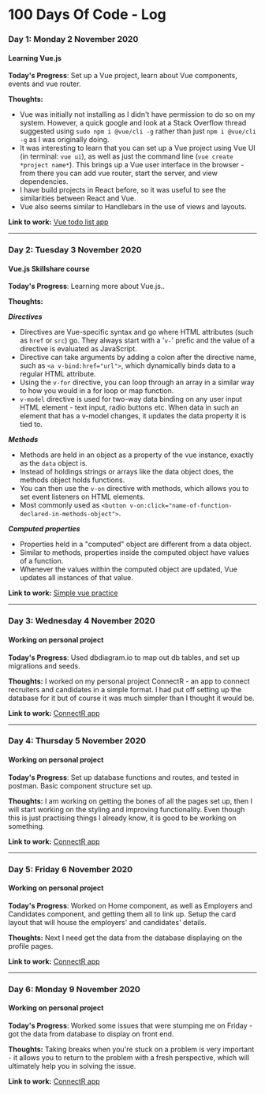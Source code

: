 # 100 Days Of Code - Log

### Day 1: Monday 2 November 2020
#### Learning Vue.js

**Today's Progress**: Set up a Vue project, learn about Vue components, events and vue router.

**Thoughts:** 

- Vue was initially not installing as I didn't have permission to do so on my system. However, a quick google and look at a Stack Overflow thread suggested using `sudo npm i @vue/cli -g` rather than just `npm i @vue/cli -g` as I was originally doing.
- It was interesting to learn that you can set up a Vue project using Vue UI (in terminal: `vue ui`), as well as just the command line (`vue create *project name*`). This brings up a Vue user interface in the browser - from there you can add vue router, start the server, and view dependencies.
- I have build projects in React before, so it was useful to see the similarities between React and Vue.
- Vue also seems similar to Handlebars in the use of views and layouts.

**Link to work:** [Vue todo list app](https://github.com/shrena-patel/vue-todo)

---

### Day 2: Tuesday 3 November 2020
#### Vue.js Skillshare course

**Today's Progress**: Learning more about Vue.js..

**Thoughts:** 

***Directives***

- Directives are Vue-specific syntax and go where HTML attributes (such as `href` or `src`) go. They always start with a '`v-`' prefic and the value of a directive is evaluated as JavaScript.
- Directive can take arguments by adding a colon after the directive name, such as `<a v-bind:href="url">`, which dynamically binds data to a regular HTML attribute.
- Using the `v-for` directive, you can loop through an array in a similar way to how you would in a for loop or map function.
- `v-model` directive is used for two-way data binding on any user input HTML element - text input, radio buttons etc. When data in such an element that has a v-model changes, it updates the data property it is tied to.

***Methods***

- Methods are held in an object as a property of the vue instance, exactly as the `data` object is.
- Instead of holdings strings or arrays like the data object does, the methods object holds functions.
- You can then use the `v-on` directive with methods, which allows you to set event listeners on HTML elements.
- Most commonly used as `<button v-on:click="name-of-function-declared-in-methods-object">`.

***Computed properties***

- Properties held in a "computed" object are different from a data object.
- Similar to methods, properties inside the computed object have values of a function.
- Whenever the values within the computed object are updated, Vue updates all instances of that value. 

**Link to work:** [Simple vue practice](https://codepen.io/shrepat/pen/OJXELNX?editors=1111)

--- 

### Day 3: Wednesday 4 November 2020
#### Working on personal project

**Today's Progress**: Used dbdiagram.io to map out db tables, and set up migrations and seeds.

**Thoughts:** I worked on my personal project ConnectR - an app to connect recruiters and candidates in a simple format. I had put off setting up the database for it but of course it was much simpler than I thought it would be.

**Link to work:** [ConnectR app](https://github.com/shrena-patel/ConnectR)

---

### Day 4: Thursday 5 November 2020
#### Working on personal project

**Today's Progress**: Set up database functions and routes, and tested in postman. Basic component structure set up.

**Thoughts:** I am working on getting the bones of all the pages set up, then I will start working on the styling and improving functionality. Even though this is just practising things I already know, it is good to be working on something.

**Link to work:** [ConnectR app](https://github.com/shrena-patel/ConnectR)

---

### Day 5: Friday 6 November 2020
#### Working on personal project

**Today's Progress**: Worked on Home component, as well as Employers and Candidates component, and getting them all to link up. Setup the card layout that will house the employers' and candidates' details.

**Thoughts:** Next I need get the data from the database displaying on the profile pages.

**Link to work:** [ConnectR app](https://github.com/shrena-patel/ConnectR)

---

### Day 6: Monday 9 November 2020
#### Working on personal project

**Today's Progress**: Worked some issues that were stumping me on Friday - got the data from database to display on front end.

**Thoughts:** Taking breaks when you're stuck on a problem is very important - it allows you to return to the problem with a fresh perspective, which will ultimately help you in solving the issue.

**Link to work:** [ConnectR app](https://github.com/shrena-patel/ConnectR)
